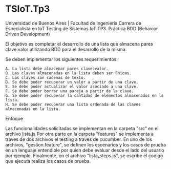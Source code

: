 # TSIoT.Tp3
Universidad de Buenos Aires | Facultad de Ingenieria
Carrera de Especialista en IoT
Testing de Sistemas IoT
TP3. Práctica BDD (Behavior Driven Development)

El objetivo es completar el desarrollo de una lista que almacena pares clave:valor
utilizando BDD para el desarrollo de la misma.

Se deben implementar los siguientes requerimientos:

    A. La lista debe almacenar pares clave:valor.
    B. Las claves almacenadas en la lista deben ser únicas.
    C. Las claves son cadenas de texto.
    D. Se debe poder recuperar un valor a partir de una clave.
    E. Se debe poder actualizar el valor asociado a una clave.
    F. Se debe poder borrar una pareja a partir de la clave.
    G. Se debe poder recuperar la cantidad de elementos almacenados en la lista.
    H. Se debe poder recuperar una lista ordenada de las claves almacenadas en la lista.

Enfoque

Las funcionalidades solicitadas se implementan en la carpeta "src" en el archivo lista.js
Por otra parte en la carpeta "features" se implementa a traves de dos archivos el testing a traves de cucumber. 
En uno de los archivos, "gestion.feature", se definen los escenarios y los casos de prueba en un lenguaje entendible por
quien debe evaluar desde el lado del usuario por ejemplo. Finalmente, en el archivo "lista_steps.js", se escribe el codigo
que ejecuta realiza los casos de prueba.
